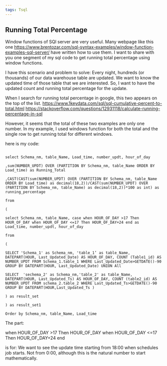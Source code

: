 ```yaml
---
tags: Tsql
---
```


## Running Total Percentage
Window functions of SQl server are very useful. Many webpage like this one https://www.brentozar.com/sql-syntax-examples/window-function-examples-sql-server/  have written how to use them.  I want to share with you one segment of my sql code to get running total percentage using window functions.


I have this scenario and problem to solve: Every night, hundreds (or thousands) of our data warehouse table are updated. We want to know the updated time of those table that we are interested. So, I want to have the updated count and running total percentage for the update.

When I search for running total percentage in google, this two appears on the top of the list.   https://www.1keydata.com/sql/sql-cumulative-percent-to-total.html       https://stackoverflow.com/questions/12931118/calculate-running-percentage-in-sql

However, it seems that the total of these two examples are only one number.  In my example, I used windows function for both the total and the single row to get running total for different windows.

here is my code:

```tsql

select Schema_nm, table_Name, Load_time, number_updt, hour_of_day
 
,sum(NUMBER_UPDT) OVER (PARTITION BY Schema_nm, table_Name ORDER BY Load_time) as Running_Total
 
,CAST(CAST(sum(NUMBER_UPDT) OVER (PARTITION BY Schema_nm, table_Name ORDER BY Load_time) as decimal(18,2))/CAST(sum(NUMBER_UPDT) OVER (PARTITION BY Schema_nm, table_Name) as decimal(18,2))*100 as int) as running_percentage
 
from
 
(
 
select Schema_nm, table_Name, case when HOUR_OF_DAY >17 Then HOUR_OF_DAY when HOUR_OF_DAY <=17 Then HOUR_OF_DAY+24 end as Load_time, number_updt, hour_of_day
 
from
 
(
 
SELECT 'Schema_1' as Schema_nm, 'table_1’ as table_Name,  DATEPART(HOUR, Last_Updated_Date) AS HOUR_OF_DAY, COUNT (Table1_id) AS NUMBER_UPDT FROM Schema_1.table_1 WHERE Last_Updated_Date>GETDATE()-90 GROUP BY DATEPART(HOUR, Last_Updated_Date) UNION All
 
SELECT  'sechema_2' as Schema_nm,'table_2' as table_Name,  DATEPART(HOUR, Last_Updated_Ts) AS HOUR_OF_DAY, COUNT (table2_id) AS NUMBER_UPDT FROM schema_2.table_2 WHERE Last_Updated_Ts>GETDATE()-90 GROUP BY DATEPART(HOUR,Last_Updated_Ts )
 
) as result_set
 
) as result_set1
 
Order by Schema_nm, table_Name, Load_time

```

The part:

when HOUR_OF_DAY >17 Then HOUR_OF_DAY when HOUR_OF_DAY <=17 Then HOUR_OF_DAY+24 end

is for: We want to see the update time starting from 18:00 when schedules job starts. Not from 0:00, although this is the natural number to start mathematically.

